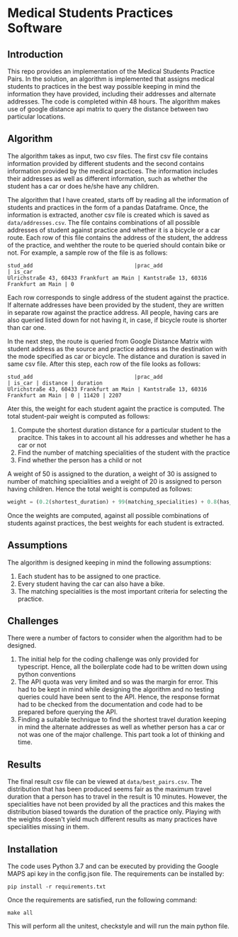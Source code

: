 # Medical Students Practices Software

## Introduction

This repo provides an implementation of the Medical Students Practice Pairs. In the solution, an algorithm is implemented that assigns medical students to practices in the best way possible keeping in mind the information they have provided, including their addresses and alternate addresses. The code is completed within 48 hours. The algorithm makes use of google distance api matrix to query the distance between two particular locations.

## Algorithm
The algorithm takes as input, two csv files. The first csv file contains information provided by different students and the second contains information provided by the medical practices. The information includes their addresses as well as different information, such as whether the student has a car or does he/she have any children.

The algorithm that I have created, starts off by reading all the information of students and practices in the form of a pandas Dataframe. Once, the information is extracted, another csv file is created which is saved as `data/addresses.csv`. The file contains combinations of all possible addresses of student against practice and whether it is a bicycle or a car route. Each row of this file contains the address of the student, the address of the practice, and wehther the route to be queried should contain bike or not. For example, a sample row of the file is as follows:

```
stud_add                                |prac_add                               | is_car 
Ulrichstraße 43, 60433 Frankfurt am Main | Kantstraße 13, 60316 Frankfurt am Main | 0
```

Each row corresponds to single address of the student against the practice. If alternate addresses have been provided by the student, they are written in separate row against the practice address. All people, having cars are also queried listed down for not having it, in case, if bicycle route is shorter than car one.

In the next step, the route is queried from Google Distance Matrix with student address as the source and practice address as the destination with the mode specified as car or bicycle. The distance and duration is saved in same csv file. After this step, each row of the file looks as follows:

```
stud_add                                |prac_add                               | is_car | distance | duration
Ulrichstraße 43, 60433 Frankfurt am Main | Kantstraße 13, 60316 Frankfurt am Main | 0 | 11420 | 2207
```

Ater this, the weight for each student againt the practice is computed. The total student-pair weight is computed as follows:
1. Compute the shortest duration distance for a particular student to the pracitce. This takes in to account all his addresses and whether he has a car or not
2. Find the number of matching specialities of the student with the practice
3. Find whether the person has a child or not

A weight of 50 is assigned to the duration, a weight of 30 is assigned to number of matching specialities and a weight of 20 is assigned to person having children. Hence the total weight is computed as follows:

```python
weight = (0.2(shortest_duration) + 99(matching_specialities) + 0.8(has_child)) / 100
```
Once the weights are computed, against all possible combinations of students against practices, the best weights for each student is extracted.

## Assumptions
The algorithm is designed keeping in mind the following assumptions:
1. Each student has to be assigned to one practice.
2. Every student having the car can also have a bike.
3. The matching specialities is the most important criteria for selecting the practice.

## Challenges
There were a number of factors to consider when the algorithm had to be designed.
1. The initial help for the coding challenge was only provided for typescript. Hence, all the boilerplate code had to be written down using python conventions
2. The API quota was very limited and so was the margin for error. This had to be kept in mind while designing the algorithm and no testing queries could have been sent to the API. Hence, the response format had to be checked from the documentation and code had to be prepared before querying the API.
3. Finding a suitable technique to find the shortest travel duration keeping in mind the alternate addresses as well as whether person has a car or not was one of the major challenge. This part took a lot of thinking and time.

## Results
The final result csv file can be viewed at `data/best_pairs.csv`. The distribution that has been produced seems fair as the maximum travel duration that a person has to travel in the result is 10 minutes. However, the specialities have not been provided by all the practices and this makes the distribution biased towards the duration of the practice only. Playing with the weights doesn't yield much different results as many practices have specialities missing in them.

## Installation

The code uses Python 3.7 and can be executed by providing the Google MAPS api key in the config.json file. The requirements can be installed by:
```
pip install -r requirements.txt
```
Once the requirements are satisfied, run the following command:
```
make all
```

This will perform all the unitest, checkstyle and will run the main python file.

